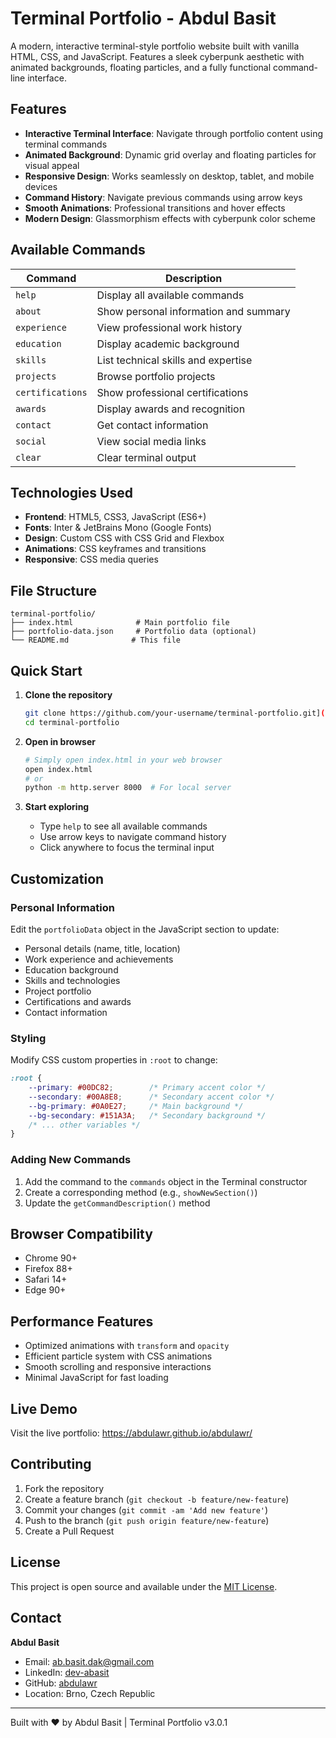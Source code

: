 # Terminal Portfolio - Abdul Basit

A modern, interactive terminal-style portfolio website built with vanilla HTML, CSS, and JavaScript. Features a sleek cyberpunk aesthetic with animated backgrounds, floating particles, and a fully functional command-line interface.

## Features

- **Interactive Terminal Interface**: Navigate through portfolio content using terminal commands
- **Animated Background**: Dynamic grid overlay and floating particles for visual appeal
- **Responsive Design**: Works seamlessly on desktop, tablet, and mobile devices
- **Command History**: Navigate previous commands using arrow keys
- **Smooth Animations**: Professional transitions and hover effects
- **Modern Design**: Glassmorphism effects with cyberpunk color scheme

## Available Commands

| Command | Description |
|---------|-------------|
| `help` | Display all available commands |
| `about` | Show personal information and summary |
| `experience` | View professional work history |
| `education` | Display academic background |
| `skills` | List technical skills and expertise |
| `projects` | Browse portfolio projects |
| `certifications` | Show professional certifications |
| `awards` | Display awards and recognition |
| `contact` | Get contact information |
| `social` | View social media links |
| `clear` | Clear terminal output |

## Technologies Used

- **Frontend**: HTML5, CSS3, JavaScript (ES6+)
- **Fonts**: Inter & JetBrains Mono (Google Fonts)
- **Design**: Custom CSS with CSS Grid and Flexbox
- **Animations**: CSS keyframes and transitions
- **Responsive**: CSS media queries

## File Structure

```
terminal-portfolio/
├── index.html              # Main portfolio file
├── portfolio-data.json     # Portfolio data (optional)
└── README.md              # This file
```

## Quick Start

1. **Clone the repository**
   ```bash
   git clone https://github.com/your-username/terminal-portfolio.git](https://github.com/abdulawr/abdulawr.git)
   cd terminal-portfolio
   ```

2. **Open in browser**
   ```bash
   # Simply open index.html in your web browser
   open index.html
   # or
   python -m http.server 8000  # For local server
   ```

3. **Start exploring**
   - Type `help` to see all available commands
   - Use arrow keys to navigate command history
   - Click anywhere to focus the terminal input

## Customization

### Personal Information
Edit the `portfolioData` object in the JavaScript section to update:
- Personal details (name, title, location)
- Work experience and achievements
- Education background
- Skills and technologies
- Project portfolio
- Certifications and awards
- Contact information

### Styling
Modify CSS custom properties in `:root` to change:
```css
:root {
    --primary: #00DC82;        /* Primary accent color */
    --secondary: #00A8E8;      /* Secondary accent color */
    --bg-primary: #0A0E27;     /* Main background */
    --bg-secondary: #151A3A;   /* Secondary background */
    /* ... other variables */
}
```

### Adding New Commands
1. Add the command to the `commands` object in the Terminal constructor
2. Create a corresponding method (e.g., `showNewSection()`)
3. Update the `getCommandDescription()` method

## Browser Compatibility

- Chrome 90+
- Firefox 88+
- Safari 14+
- Edge 90+

## Performance Features

- Optimized animations with `transform` and `opacity`
- Efficient particle system with CSS animations
- Smooth scrolling and responsive interactions
- Minimal JavaScript for fast loading

## Live Demo

Visit the live portfolio: https://abdulawr.github.io/abdulawr/

## Contributing

1. Fork the repository
2. Create a feature branch (`git checkout -b feature/new-feature`)
3. Commit your changes (`git commit -am 'Add new feature'`)
4. Push to the branch (`git push origin feature/new-feature`)
5. Create a Pull Request

## License

This project is open source and available under the [MIT License](LICENSE).

## Contact

**Abdul Basit**
- Email: ab.basit.dak@gmail.com
- LinkedIn: [dev-abasit](https://www.linkedin.com/in/dev-abasit)
- GitHub: [abdulawr](https://github.com/abdulawr)
- Location: Brno, Czech Republic

---

Built with ❤️ by Abdul Basit | Terminal Portfolio v3.0.1
